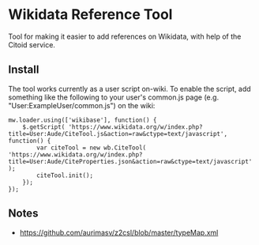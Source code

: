 Wikidata Reference Tool
========================

Tool for making it easier to add references on Wikidata, with help of the Citoid service.

## Install

The tool works currently as a user script on-wiki.  To enable the script, add something like the following to your user's common.js page (e.g. "User:ExampleUser/common.js") on the wiki:

```
mw.loader.using(['wikibase'], function() {
	$.getScript( 'https://www.wikidata.org/w/index.php?title=User:Aude/CiteTool.js&action=raw&ctype=text/javascript', function() {
		var citeTool = new wb.CiteTool( 'https://www.wikidata.org/w/index.php?title=User:Aude/CiteProperties.json&action=raw&ctype=text/javascript' );
		citeTool.init();
	});
});

```

## Notes

* https://github.com/aurimasv/z2csl/blob/master/typeMap.xml
